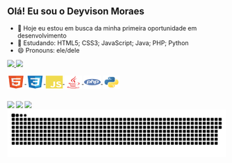 ## Olá! Eu sou o Deyvison Moraes 
- 🔭 Hoje eu estou em busca da minha primeira oportunidade em desenvolvimento 
- 🌱 Estudando: HTML5; CSS3; JavaScript; Java; PHP; Python 
- 😄 Pronouns: ele/dele

<div>
    <a href="https://github.com/DeyvisonMoraes05">
        <img height="170em" src="https://github-readme-stats.vercel.app/api?username=DeyvisonMoraes05&show_icons=true&theme=vue&include_all_commits=true&count_private=true" />
        <img height="170em" src="https://github-readme-stats.vercel.app/api/top-langs/?username=DeyvisonMoraes05&layout=compact&langs_count=7&theme=vue" />
</div>
<div style="display: inline_block"><br>
    <img align="center" alt="Deyvison-HTML" height="30" width="40" src="https://raw.githubusercontent.com/devicons/devicon/master/icons/html5/html5-original.svg">
    <img align="center" alt="Deyvison-CSS" height="30" width="40" src="https://raw.githubusercontent.com/devicons/devicon/master/icons/css3/css3-original.svg">
    <img align="center" alt="Deyvison-Js" height="30" width="40" src="https://raw.githubusercontent.com/devicons/devicon/master/icons/javascript/javascript-plain.svg">
    <img align="center" alt="Deyvison-Java" height="30" width="40" src="https://raw.githubusercontent.com/devicons/devicon/master/icons/java/java-plain.svg">
    <img align="center" alt="Deyvison-PHP" height="30" width="40" src="https://raw.githubusercontent.com/devicons/devicon/master/icons/php/php-plain.svg">
    <img align="center" alt="Deyvison-Python" height="30" width="40" src="https://raw.githubusercontent.com/devicons/devicon/master/icons/python/python-original.svg">
</div>

##

<div>
    <a href="https://www.instagram.com/davidsonthiagogdm/" target="_blank"><img src="https://img.shields.io/badge/-Instagram-%23E4405F?style=for-the-badge&logo=instagram&logoColor=white" target="_blank"></a>
    <a href="mailto:moraes.deyvison20@gmail.com"><img src="https://img.shields.io/badge/-Gmail-%23333?style=for-the-badge&logo=gmail&logoColor=white" target="_blank"></a>
    <a href="https://www.linkedin.com/in/deyvison-thiago-gomes-de-moraes-304280126/" target="_blank"><img src="https://img.shields.io/badge/-LinkedIn-%230077B5?style=for-the-badge&logo=linkedin&logoColor=white" target="_blank"></a>
<img src="https://github.com/DeyvisonMoraes05/DeyvisonMoraes05/blob/output/github-contribution-grid-snake.svg" alt="cobrinha">
    
</div>
